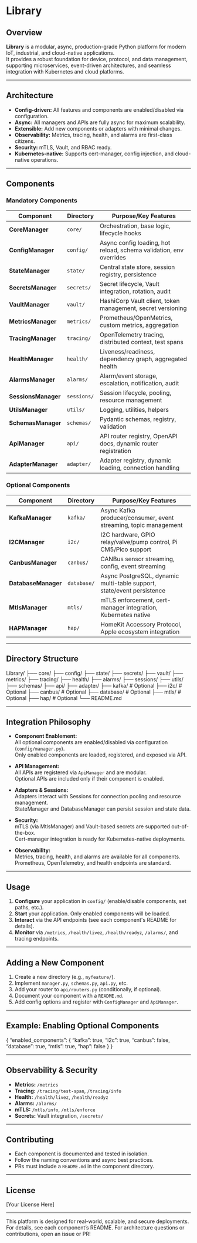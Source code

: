 # Library

## Overview

**Library** is a modular, async, production-grade Python platform for modern IoT, industrial, and cloud-native applications.  
It provides a robust foundation for device, protocol, and data management, supporting microservices, event-driven architectures, and seamless integration with Kubernetes and cloud platforms.

---

## Architecture

- **Config-driven:** All features and components are enabled/disabled via configuration.
- **Async:** All managers and APIs are fully async for maximum scalability.
- **Extensible:** Add new components or adapters with minimal changes.
- **Observability:** Metrics, tracing, health, and alarms are first-class citizens.
- **Security:** mTLS, Vault, and RBAC ready.
- **Kubernetes-native:** Supports cert-manager, config injection, and cloud-native operations.

---

## Components

### Mandatory Components

| Component          | Directory    | Purpose/Key Features                                                                 |
|--------------------|-------------|-------------------------------------------------------------------------------------|
| **CoreManager**      | `core/`      | Orchestration, base logic, lifecycle hooks                                         |
| **ConfigManager**    | `config/`    | Async config loading, hot reload, schema validation, env overrides                 |
| **StateManager**     | `state/`     | Central state store, session registry, persistence                                 |
| **SecretsManager**   | `secrets/`   | Secret lifecycle, Vault integration, rotation, audit                               |
| **VaultManager**     | `vault/`     | HashiCorp Vault client, token management, secret versioning                        |
| **MetricsManager**   | `metrics/`   | Prometheus/OpenMetrics, custom metrics, aggregation                                |
| **TracingManager**   | `tracing/`   | OpenTelemetry tracing, distributed context, test spans                             |
| **HealthManager**    | `health/`    | Liveness/readiness, dependency graph, aggregated health                            |
| **AlarmsManager**    | `alarms/`    | Alarm/event storage, escalation, notification, audit                               |
| **SessionsManager**  | `sessions/`  | Session lifecycle, pooling, resource management                                    |
| **UtilsManager**     | `utils/`     | Logging, utilities, helpers                                                        |
| **SchemasManager**   | `schemas/`   | Pydantic schemas, registry, validation                                             |
| **ApiManager**       | `api/`       | API router registry, OpenAPI docs, dynamic router registration                     |
| **AdapterManager**   | `adapter/`   | Adapter registry, dynamic loading, connection handling                             |

### Optional Components

| Component        | Directory    | Purpose/Key Features                                                                 |
|------------------|-------------|-------------------------------------------------------------------------------------|
| **KafkaManager**     | `kafka/`     | Async Kafka producer/consumer, event streaming, topic management                   |
| **I2CManager**       | `i2c/`       | I2C hardware, GPIO relay/valve/pump control, Pi CM5/Pico support                   |
| **CanbusManager**    | `canbus/`    | CANBus sensor streaming, config, event streaming                                   |
| **DatabaseManager**  | `database/`  | Async PostgreSQL, dynamic multi-table support, state/event persistence             |
| **MtlsManager**      | `mtls/`      | mTLS enforcement, cert-manager integration, Kubernetes native                      |
| **HAPManager**       | `hap/`       | HomeKit Accessory Protocol, Apple ecosystem integration                            |

---

## Directory Structure

Library/
├── core/
├── config/
├── state/
├── secrets/
├── vault/
├── metrics/
├── tracing/
├── health/
├── alarms/
├── sessions/
├── utils/
├── schemas/
├── api/
├── adapter/
├── kafka/        # Optional
├── i2c/          # Optional
├── canbus/       # Optional
├── database/     # Optional
├── mtls/         # Optional
├── hap/          # Optional
└── README.md

---

## Integration Philosophy

- **Component Enablement:**  
  All optional components are enabled/disabled via configuration (`config/manager.py`).  
  Only enabled components are loaded, registered, and exposed via API.

- **API Management:**  
  All APIs are registered via `ApiManager` and are modular.  
  Optional APIs are included only if their component is enabled.

- **Adapters & Sessions:**  
  Adapters interact with Sessions for connection pooling and resource management.  
  StateManager and DatabaseManager can persist session and state data.

- **Security:**  
  mTLS (via MtlsManager) and Vault-based secrets are supported out-of-the-box.  
  Cert-manager integration is ready for Kubernetes-native deployments.

- **Observability:**  
  Metrics, tracing, health, and alarms are available for all components.  
  Prometheus, OpenTelemetry, and health endpoints are standard.

---

## Usage

1. **Configure** your application in `config/` (enable/disable components, set paths, etc.).
2. **Start** your application. Only enabled components will be loaded.
3. **Interact** via the API endpoints (see each component's README for details).
4. **Monitor** via `/metrics`, `/health/livez`, `/health/readyz`, `/alarms/`, and tracing endpoints.

---

## Adding a New Component

1. Create a new directory (e.g., `myfeature/`).
2. Implement `manager.py`, `schemas.py`, `api.py`, etc.
3. Add your router to `api/routers.py` (conditionally, if optional).
4. Document your component with a `README.md`.
5. Add config options and register with `ConfigManager` and `ApiManager`.

---

## Example: Enabling Optional Components

{
  “enabled_components”: {
    “kafka”: true,
    “i2c”: true,
    “canbus”: false,
    “database”: true,
    “mtls”: true,
    “hap”: false
  }
}

---

## Observability & Security

- **Metrics:** `/metrics`
- **Tracing:** `/tracing/test-span`, `/tracing/info`
- **Health:** `/health/livez`, `/health/readyz`
- **Alarms:** `/alarms/`
- **mTLS:** `/mtls/info`, `/mtls/enforce`
- **Secrets:** Vault integration, `/secrets/`

---

## Contributing

- Each component is documented and tested in isolation.
- Follow the naming conventions and async best practices.
- PRs must include a `README.md` in the component directory.

---

## License

[Your License Here]

---

This platform is designed for real-world, scalable, and secure deployments.  
For details, see each component’s README. For architecture questions or contributions, open an issue or PR!
